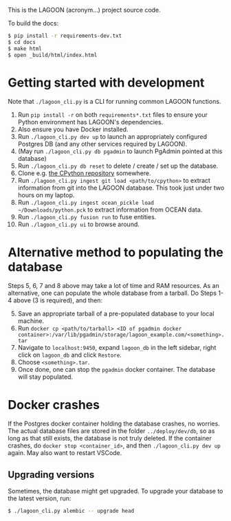 
This is the LAGOON (acronym...) project source code.

To build the docs:

```sh
$ pip install -r requirements-dev.txt
$ cd docs
$ make html
$ open _build/html/index.html
```

# Getting started with development

Note that `./lagoon_cli.py` is a CLI for running common LAGOON functions.

1. Run `pip install -r` on both `requirements*.txt` files to ensure your Python environment has LAGOON's dependencies.
1. Also ensure you have Docker installed.
2. Run `./lagoon_cli.py dev up` to launch an appropriately configured Postgres DB (and any other services required by LAGOON).
3. (May run `./lagoon_cli.py db pgadmin` to launch PgAdmin pointed at this database)
4. Run `./lagoon_cli.py db reset` to delete / create / set up the database.
5. Clone e.g. [the CPython repository](https://github.com/python/cpython) somewhere.
6. Run `./lagoon_cli.py ingest git load <path/to/cpython>` to extract information from git into the LAGOON database. This took just under two hours on my laptop.
7. Run `./lagoon_cli.py ingest ocean_pickle load ~/Downloads/python.pck` to extract information from OCEAN data.
8. Run `./lagoon_cli.py fusion run` to fuse entities.
9. Run `./lagoon_cli.py ui` to browse around.

# Alternative method to populating the database

Steps 5, 6, 7 and 8 above may take a lot of time and RAM resources. As an alternative, one can populate the whole database from a tarball. Do Steps 1-4 above (3 is required), and then:

5. Save an appropriate tarball of a pre-populated database to your local machine.
6. Run `docker cp <path/to/tarball> <ID of pgadmin docker container>:/var/lib/pgadmin/storage/lagoon_example.com/<something>.tar`
7. Navigate to `localhost:9450`,  expand `lagoon_db` in the left sidebar, right click on `lagoon_db` and click `Restore`.
8. Choose `<something>.tar`.
9. Once done, one can stop the `pgadmin` docker container. The database will stay populated.

# Docker crashes

If the Postgres docker container holding the database crashes, no worries. The actual database files are stored in the folder `../deploy/dev/db`, so as long as that still exists, the database is not truly deleted. If the container crashes, do `docker stop <container_id>`, and then `./lagoon_cli.py dev up` again. May also want to restart VSCode.

## Upgrading versions

Sometimes, the database might get upgraded. To upgrade your database to the latest version, run:

```sh
$ ./lagoon_cli.py alembic -- upgrade head
```

